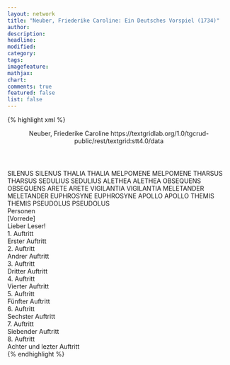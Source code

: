 ```yaml
---
layout: network
title: "Neuber, Friederike Caroline: Ein Deutsches Vorspiel (1734)"
author:
description:
headline:
modified:
category:
tags:
imagefeature:
mathjax:
chart:
comments: true
featured: false
list: false
---
```

{% highlight xml %}
<?xml-model href="http://raw.githubusercontent.com/DLiNa/project/master/rules/lina.rnc"?><?xml-model href="http://raw.githubusercontent.com/DLiNa/project/master/rules/lina.sch"?>
<play xmlns="http://lina.digital">
  <header>
    <title>Ein Deutsches Vorspiel</title>
    <subtitle/>
    <genretitle/>
    <author>Neuber, Friederike Caroline</author>
    <date type="print" when="1734"/>
    <date type="premiere"/>
    <date type="written"/>
    <source>https://textgridlab.org/1.0/tgcrud-public/rest/textgrid:stt4.0/data</source>
  </header>
  <personae>
    <character>
      <name>SILENUS</name>
      <alias xml:id="silenus">
        <name>SILENUS</name>
      </alias>
    </character>
    <character>
      <name>THALIA</name>
      <alias xml:id="thalia">
        <name>THALIA</name>
      </alias>
    </character>
    <character>
      <name>MELPOMENE</name>
      <alias xml:id="melpomene">
        <name>MELPOMENE</name>
      </alias>
    </character>
    <character>
      <name>THARSUS</name>
      <alias xml:id="tharsus">
        <name>THARSUS</name>
      </alias>
    </character>
    <character>
      <name>SEDULIUS</name>
      <alias xml:id="sedulius">
        <name>SEDULIUS</name>
      </alias>
    </character>
    <character>
      <name>ALETHEA</name>
      <alias xml:id="alethea">
        <name>ALETHEA</name>
      </alias>
    </character>
    <character>
      <name>OBSEQUENS</name>
      <alias xml:id="obsequens">
        <name>OBSEQUENS</name>
      </alias>
    </character>
    <character>
      <name>ARETE</name>
      <alias xml:id="arete">
        <name>ARETE</name>
      </alias>
    </character>
    <character>
      <name>VIGILANTIA</name>
      <alias xml:id="vigilantia">
        <name>VIGILANTIA</name>
      </alias>
    </character>
    <character>
      <name>MELETANDER</name>
      <alias xml:id="meletander">
        <name>MELETANDER</name>
      </alias>
    </character>
    <character>
      <name>EUPHROSYNE</name>
      <alias xml:id="euphrosyne">
        <name>EUPHROSYNE</name>
      </alias>
    </character>
    <character>
      <name>APOLLO</name>
      <alias xml:id="apollo">
        <name>APOLLO</name>
      </alias>
    </character>
    <character>
      <name>THEMIS</name>
      <alias xml:id="themis">
        <name>THEMIS</name>
      </alias>
    </character>
    <character>
      <name>PSEUDOLUS</name>
      <alias xml:id="pseudolus">
        <name>PSEUDOLUS</name>
      </alias>
    </character>
  </personae>
  <text>
    <div>
      <head>Personen</head>
    </div>
    <div>
      <head>[Vorrede]</head>
      <div>
        <head>Lieber Leser!</head>
      </div>
    </div>
    <div>
      <head>1. Auftritt</head>
      <div>
        <head>Erster Auftritt</head>
        <sp who="#silenus">
          <amount n="9" unit="speech_acts"/>
          <amount n="543" unit="words"/>
          <amount n="61" unit="lines"/>
          <amount n="2842" unit="chars"/>
        </sp>
        <sp who="#thalia">
          <amount n="8" unit="speech_acts"/>
          <amount n="470" unit="words"/>
          <amount n="53" unit="lines"/>
          <amount n="2481" unit="chars"/>
        </sp>
      </div>
    </div>
    <div>
      <head>2. Auftritt</head>
      <div>
        <head>Andrer Auftritt</head>
        <sp who="#silenus">
          <amount n="1" unit="speech_acts"/>
          <amount n="13" unit="words"/>
          <amount n="2" unit="lines"/>
          <amount n="79" unit="chars"/>
        </sp>
        <sp who="#melpomene">
          <amount n="7" unit="speech_acts"/>
          <amount n="289" unit="words"/>
          <amount n="31" unit="lines"/>
          <amount n="1475" unit="chars"/>
        </sp>
        <sp who="#tharsus">
          <amount n="6" unit="speech_acts"/>
          <amount n="238" unit="words"/>
          <amount n="27" unit="lines"/>
          <amount n="1294" unit="chars"/>
        </sp>
        <sp who="#sedulius">
          <amount n="3" unit="speech_acts"/>
          <amount n="121" unit="words"/>
          <amount n="15" unit="lines"/>
          <amount n="680" unit="chars"/>
        </sp>
        <sp who="#alethea">
          <amount n="2" unit="speech_acts"/>
          <amount n="136" unit="words"/>
          <amount n="14" unit="lines"/>
          <amount n="713" unit="chars"/>
        </sp>
      </div>
    </div>
    <div>
      <head>3. Auftritt</head>
      <div>
        <head>Dritter Auftritt</head>
        <sp who="#melpomene">
          <amount n="2" unit="speech_acts"/>
          <amount n="34" unit="words"/>
          <amount n="4" unit="lines"/>
          <amount n="185" unit="chars"/>
        </sp>
        <sp who="#obsequens">
          <amount n="1" unit="speech_acts"/>
          <amount n="37" unit="words"/>
          <amount n="4" unit="lines"/>
          <amount n="212" unit="chars"/>
        </sp>
        <sp who="#tharsus">
          <amount n="2" unit="speech_acts"/>
          <amount n="118" unit="words"/>
          <amount n="13" unit="lines"/>
          <amount n="669" unit="chars"/>
        </sp>
        <sp who="#sedulius">
          <amount n="1" unit="speech_acts"/>
          <amount n="37" unit="words"/>
          <amount n="4" unit="lines"/>
          <amount n="203" unit="chars"/>
        </sp>
        <sp who="#alethea">
          <amount n="1" unit="speech_acts"/>
          <amount n="70" unit="words"/>
          <amount n="8" unit="lines"/>
          <amount n="361" unit="chars"/>
        </sp>
      </div>
    </div>
    <div>
      <head>4. Auftritt</head>
      <div>
        <head>Vierter Auftritt</head>
        <sp who="#thalia">
          <amount n="3" unit="speech_acts"/>
          <amount n="113" unit="words"/>
          <amount n="12" unit="lines"/>
          <amount n="586" unit="chars"/>
        </sp>
        <sp who="#silenus">
          <amount n="2" unit="speech_acts"/>
          <amount n="46" unit="words"/>
          <amount n="5" unit="lines"/>
          <amount n="241" unit="chars"/>
        </sp>
      </div>
    </div>
    <div>
      <head>5. Auftritt</head>
      <div>
        <head>Fünfter Auftritt</head>
        <sp who="#alethea">
          <amount n="2" unit="speech_acts"/>
          <amount n="154" unit="words"/>
          <amount n="18" unit="lines"/>
          <amount n="847" unit="chars"/>
        </sp>
        <sp who="#arete">
          <amount n="5" unit="speech_acts"/>
          <amount n="110" unit="words"/>
          <amount n="13" unit="lines"/>
          <amount n="550" unit="chars"/>
        </sp>
        <sp who="#melpomene">
          <amount n="1" unit="speech_acts"/>
          <amount n="25" unit="words"/>
          <amount n="3" unit="lines"/>
          <amount n="117" unit="chars"/>
        </sp>
        <sp who="#vigilantia">
          <amount n="4" unit="speech_acts"/>
          <amount n="90" unit="words"/>
          <amount n="10" unit="lines"/>
          <amount n="455" unit="chars"/>
        </sp>
        <sp who="#meletander">
          <amount n="2" unit="speech_acts"/>
          <amount n="35" unit="words"/>
          <amount n="4" unit="lines"/>
          <amount n="178" unit="chars"/>
        </sp>
        <sp who="#euphrosyne">
          <amount n="2" unit="speech_acts"/>
          <amount n="134" unit="words"/>
          <amount n="14" unit="lines"/>
          <amount n="683" unit="chars"/>
        </sp>
        <sp who="#apollo">
          <amount n="2" unit="speech_acts"/>
          <amount n="104" unit="words"/>
          <amount n="11" unit="lines"/>
          <amount n="572" unit="chars"/>
        </sp>
        <sp who="#themis">
          <amount n="1" unit="speech_acts"/>
          <amount n="75" unit="words"/>
          <amount n="8" unit="lines"/>
          <amount n="415" unit="chars"/>
        </sp>
      </div>
    </div>
    <div>
      <head>6. Auftritt</head>
      <div>
        <head>Sechster Auftritt</head>
        <sp who="#pseudolus">
          <amount n="2" unit="speech_acts"/>
          <amount n="220" unit="words"/>
          <amount n="22" unit="lines"/>
          <amount n="1122" unit="chars"/>
        </sp>
        <sp who="#alethea">
          <amount n="1" unit="speech_acts"/>
          <amount n="38" unit="words"/>
          <amount n="4" unit="lines"/>
          <amount n="219" unit="chars"/>
        </sp>
      </div>
    </div>
    <div>
      <head>7. Auftritt</head>
      <div>
        <head>Siebender Auftritt</head>
        <sp who="#vigilantia">
          <amount n="2" unit="speech_acts"/>
          <amount n="103" unit="words"/>
          <amount n="12" unit="lines"/>
          <amount n="540" unit="chars"/>
        </sp>
        <sp who="#meletander">
          <amount n="2" unit="speech_acts"/>
          <amount n="19" unit="words"/>
          <amount n="3" unit="lines"/>
          <amount n="96" unit="chars"/>
        </sp>
        <sp who="#arete">
          <amount n="1" unit="speech_acts"/>
          <amount n="16" unit="words"/>
          <amount n="2" unit="lines"/>
          <amount n="100" unit="chars"/>
        </sp>
        <sp who="#apollo">
          <amount n="3" unit="speech_acts"/>
          <amount n="247" unit="words"/>
          <amount n="28" unit="lines"/>
          <amount n="1384" unit="chars"/>
        </sp>
        <sp who="#themis">
          <amount n="1" unit="speech_acts"/>
          <amount n="90" unit="words"/>
          <amount n="10" unit="lines"/>
          <amount n="526" unit="chars"/>
        </sp>
      </div>
    </div>
    <div>
      <head>8. Auftritt</head>
      <div>
        <head>Achter und lezter Auftritt</head>
        <sp who="#alethea">
          <amount n="2" unit="speech_acts"/>
          <amount n="111" unit="words"/>
          <amount n="12" unit="lines"/>
          <amount n="591" unit="chars"/>
        </sp>
        <sp who="#melpomene">
          <amount n="8" unit="speech_acts"/>
          <amount n="928" unit="words"/>
          <amount n="102" unit="lines"/>
          <amount n="5017" unit="chars"/>
        </sp>
        <sp who="#thalia">
          <amount n="3" unit="speech_acts"/>
          <amount n="198" unit="words"/>
          <amount n="21" unit="lines"/>
          <amount n="983" unit="chars"/>
        </sp>
        <sp who="#sedulius">
          <amount n="4" unit="speech_acts"/>
          <amount n="211" unit="words"/>
          <amount n="22" unit="lines"/>
          <amount n="1111" unit="chars"/>
        </sp>
        <sp who="#tharsus">
          <amount n="2" unit="speech_acts"/>
          <amount n="18" unit="words"/>
          <amount n="2" unit="lines"/>
          <amount n="106" unit="chars"/>
        </sp>
        <sp who="#themis">
          <amount n="1" unit="speech_acts"/>
          <amount n="55" unit="words"/>
          <amount n="6" unit="lines"/>
          <amount n="296" unit="chars"/>
        </sp>
      </div>
    </div>
  </text>
</play>
{% endhighlight %}